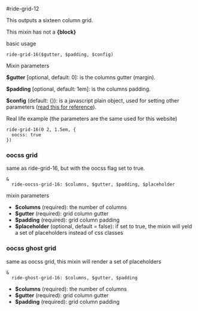 #ride-grid-12

This outputs a sixteen column grid.

This mixin has not a **{block}**

basic usage

```
ride-grid-16($gutter, $padding, $config)
```

Mixin parameters

**$gutter**  [optional, default: 0]: is the columns gutter (margin).

**$padding** [optional, default: 1em]: is the columns padding. 

**$config** (default: {}): is a javascript plain object, used for setting other parameters ([read this for reference](#/docs/grids/grid)).

Real life example (the parameters are the same used for this website)

```
ride-grid-16(0 2, 1.5em, {
  oocss: true
})
```

### oocss grid

same as ride-grid-16, but with the oocss flag set to true.

```
&
  ride-oocss-grid-16: $columns, $gutter, $padding, $placeholder 
```

mixin parameters

* **$columns** (required): the number of columns
* **$gutter** (required): grid column gutter
* **$padding** (required): grid column padding
* **$placeholder** (optional, default = false): if set to true, the mixin will yeld a set of placeholders instead of css classes

### oocss ghost grid

same as oocss grid, this mixin will render a set of placeholders

```
&
  ride-ghost-grid-16: $columns, $gutter, $padding
```

* **$columns** (required): the number of columns
* **$gutter** (required): grid column gutter
* **$padding** (required): grid column padding